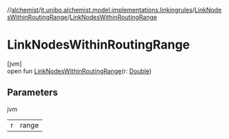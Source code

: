 //[alchemist](../../../index.md)/[it.unibo.alchemist.model.implementations.linkingrules](../index.md)/[LinkNodesWithinRoutingRange](index.md)/[LinkNodesWithinRoutingRange](-link-nodes-within-routing-range.md)

# LinkNodesWithinRoutingRange

[jvm]\
open fun [LinkNodesWithinRoutingRange](-link-nodes-within-routing-range.md)(r: [Double](https://kotlinlang.org/api/latest/jvm/stdlib/kotlin/-double/index.html))

## Parameters

jvm

| | |
|---|---|
| r | range |
